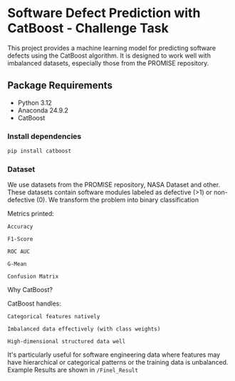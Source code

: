 # Software Defect Prediction with CatBoost - Challenge Task

This project provides a machine learning model for predicting software defects using the CatBoost algorithm. It is designed to work well with imbalanced datasets, especially those from the PROMISE repository.

## Package Requirements

- Python 3.12
- Anaconda 24.9.2
- CatBoost

### Install dependencies

```bash
pip install catboost
```

### Dataset

We use datasets from the PROMISE repository, NASA Dataset and other. These datasets contain software modules labeled as defective (>1) or non-defective (0).
We transform the problem into binary classification

Metrics printed:

    Accuracy

    F1-Score

    ROC AUC

    G-Mean

    Confusion Matrix

 Why CatBoost?

CatBoost handles:

    Categorical features natively

    Imbalanced data effectively (with class weights)

    High-dimensional structured data well

It's particularly useful for software engineering data where features may have hierarchical or categorical patterns or the training data is unbalanced.
Example Results are shown in ```/Finel_Result```

